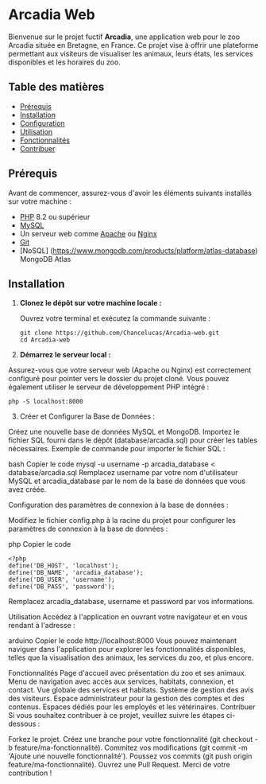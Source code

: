 # Arcadia Web

Bienvenue sur le projet fuctif **Arcadia**, une application web pour le zoo Arcadia située en Bretagne, en France. Ce projet vise à offrir une plateforme permettant aux visiteurs de visualiser les animaux, leurs états, les services disponibles et les horaires du zoo. 

## Table des matières

- [Prérequis](#prérequis)
- [Installation](#installation)
- [Configuration](#configuration)
- [Utilisation](#utilisation)
- [Fonctionnalités](#fonctionnalités)
- [Contribuer](#contribuer)

## Prérequis

Avant de commencer, assurez-vous d'avoir les éléments suivants installés sur votre machine :

- [PHP](https://www.php.net/downloads) 8.2 ou supérieur
- [MySQL](https://dev.mysql.com/downloads/) 
- Un serveur web comme [Apache](https://httpd.apache.org/download.cgi) ou [Nginx](https://nginx.org/en/download.html)
- [Git](https://git-scm.com/downloads)
- [NoSQL] (https://www.mongodb.com/products/platform/atlas-database) MongoDB Atlas

## Installation

1. **Clonez le dépôt sur votre machine locale :**

   Ouvrez votre terminal et exécutez la commande suivante :

   ```
   git clone https://github.com/Chancelucas/Arcadia-web.git
   cd Arcadia-web
   ```
   
2. **Démarrez le serveur local :**

Assurez-vous que votre serveur web (Apache ou Nginx) est correctement configuré pour pointer vers le dossier du projet cloné. Vous pouvez également utiliser le serveur de développement PHP intégré :

```php -S localhost:8000```

3. Créer et Configurer la Base de Données :

Créez une nouvelle base de données MySQL et MongoDB.
Importez le fichier SQL fourni dans le dépôt (database/arcadia.sql) pour créer les tables nécessaires.
Exemple de commande pour importer le fichier SQL :

bash
Copier le code
mysql -u username -p arcadia_database < database/arcadia.sql
Remplacez username par votre nom d'utilisateur MySQL et arcadia_database par le nom de la base de données que vous avez créée.

Configuration des paramètres de connexion à la base de données :

Modifiez le fichier config.php à la racine du projet pour configurer les paramètres de connexion à la base de données :

php
Copier le code
```
<?php
define('DB_HOST', 'localhost');
define('DB_NAME', 'arcadia_database');
define('DB_USER', 'username');
define('DB_PASS', 'password');
```
Remplacez arcadia_database, username et password par vos informations.

Utilisation
Accédez à l'application en ouvrant votre navigateur et en vous rendant à l'adresse :

arduino
Copier le code
http://localhost:8000
Vous pouvez maintenant naviguer dans l'application pour explorer les fonctionnalités disponibles, telles que la visualisation des animaux, les services du zoo, et plus encore.

Fonctionnalités
Page d'accueil avec présentation du zoo et ses animaux.
Menu de navigation avec accès aux services, habitats, connexion, et contact.
Vue globale des services et habitats.
Système de gestion des avis des visiteurs.
Espace administrateur pour la gestion des comptes et des contenus.
Espaces dédiés pour les employés et les vétérinaires.
Contribuer
Si vous souhaitez contribuer à ce projet, veuillez suivre les étapes ci-dessous :

Forkez le projet.
Créez une branche pour votre fonctionnalité (git checkout -b feature/ma-fonctionnalité).
Commitez vos modifications (git commit -m 'Ajoute une nouvelle fonctionnalité').
Poussez vos commits (git push origin feature/ma-fonctionnalité).
Ouvrez une Pull Request.
Merci de votre contribution !
